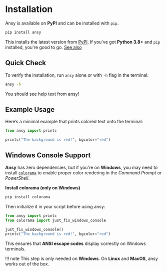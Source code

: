 # **Installation**

Ansy is available on **PyPI** and can be installed with `pip`.

```bash
pip install ansy
```

This installs the latest version from [PyPI](https://pypi.org/project/ansy). If you've got **Python 3.8+** and `pip` installed, you're good to go. [See also](./compatibility.md)

## **Quick Check**

To verify the installation, run `ansy` alone or with `-h` flag in the terminal:

```sh
ansy -h
```

You should see help text from ansy!

## **Example Usage**

Here’s a minimal example that prints colored text onto the terminal:

```py
from ansy import printc

printc("The background is red!", bgcolor="red")
```

## **Windows Console Support**

**Ansy** has zero dependencies, but if you're on **Windows**, you may need to install [`colorama`](https://pypi.org/project/colorama/) to enable proper color rendering in the _Command Prompt_ or _PowerShell_.

**Install colorama (only on Windows)**

```bash
pip install colorama
```

Then initialize it in your script before using ansy:

```py
from ansy import printc
from colorama import just_fix_windows_console

just_fix_windows_console()
printc("The background is red!", bgcolor="red")
```

This ensures that **ANSI escape codes** display correctly on Windows terminals.

!!! note 
    This step is only needed on **Windows**. On **Linux** and **MacOS**, ansy works out of the box.
